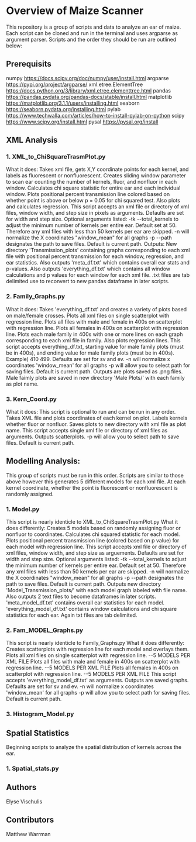 # Overview of Maize Scanner
This repository is a group of scripts and data to analyze an ear of maize. Each script can be cloned and run in the terminal and uses argparse as argument parser.
Scripts and the order they should be run are outlined below:

## Prerequisits
numpy https://docs.scipy.org/doc/numpy/user/install.html
argparse https://pypi.org/project/argparse/
xml.etree.ElementTree https://docs.python.org/3/library/xml.etree.elementtree.html
pandas https://pandas.pydata.org/pandas-docs/stable/install.html
matplotlib https://matplotlib.org/3.1.1/users/installing.html
seaborn https://seaborn.pydata.org/installing.html
pylab https://www.techwalla.com/articles/how-to-install-pylab-on-python
scipy https://www.scipy.org/install.html
pysal https://pysal.org/install

## XML Analysis

### 1. XML_to_ChiSquareTrasmPlot.py 

  What it does:
     Takes xml file, gets X,Y coordinate points for each kernel, and labels as fluorescent or nonfluorescent. 
    Creates sliding window parameter to scan ear counting the number of kernels, fluor, and nonfluor in each window.
    Calculates chi square statistic for entire ear and each individual window.
    Plots positional percent transmission line colored based on whether point is above or below p = 0.05 for chi squared test.
    Also plots and calculates regression.
      This script accepts an xml file or directory of xml files, window width, and step size in pixels as arguments. Defaults are set
    for width and step size. Optional arguments listed:
    -tk --total_kernels to adjust the minimum number of kernels per entire ear. Default set at 50. Therefore any xml files with 
    less than 50 kernels per ear are skipped.
    -n will normalize the X coordinates "window_mean" for all graphs
    -p --path designates the path to save files. Default is current path.
    Outputs: New directory 'Transmission_plots' containing graphs corresponding to each xml file with positional
    percent transmission for each window, regression, and ear statistics. Also outputs 'meta_df.txt' which contains overall 
    ear stats and p-values. Also outputs 'everything_df.txt' which contains all window calculations and p values for each window for
    each xml file. .txt files are tab delimited use to reconvert to new pandas dataframe in later scripts. 
    
### 2. Family_Graphs.py

  What it does: 
      Takes 'everything_df.txt' and creates a variety of plots based on male/female crosses. 
    Plots all xml files on single scatterplot with regression line. 
    Plots all files with male and female in 400s on scatterplot with regression line.
    Plots all females in 400s on scatterplot with regression line.
    Plots each male family in 400s with one or more lines on each graph corresponding to each xml file in family. Also plots
    regression lines.
      This script accepts everything_df.txt, starting value for male family plots (must be in 400s), and ending value for male
    family plots (must be in 400s). Example) 410 499. Defaults are set for sv and ev. 
    -n will normalize x coordinates 'window_mean' for all graphs
    -p will allow you to select path for saving files. Default is current path.
    Outputs are plots saved as .png files. Male faimly plots are saved in new directory 'Male Plots/' with each family as plot 
    name. 
    
  ### 3. Kern_Coord.py
  
  What it does:
      This script is optional to run and can be run in any order. 
    Takes XML file and plots coordinates of each kernel on plot. Labels kernels whether fluor or nonfluor. Saves plots to new 
    directory with xml file as plot name. 
      This script accepts single xml file or directory of xml files as arguments. Outputs scatterplots. 
    -p will allow you to select path to save files. Default is current path.

## Modelling Analysis: 

  This group of scripts must be run in this order. Scripts are similar to those above however this generates 5 different models for
  each xml file. At each kernel coordinate, whether the point is fluorescent or nonfluorescent is randomly assigned. 
  
  ### 1. Model.py
  
   This script is nearly identicle to XML_to_ChiSquareTrasmPlot.py
   What it does differently:
      Creates 5 models based on randomly assigning fluor or nonfluor to coordinates. Calculates chi squared statistic for each model.
    Plots positional percent transmission line (colored based on p value) for each model with regression line. 
      This script accepts xml file or directory of xml files, window width, and step size as arguements. Defaults are set
    for width and step size. Optional arguments listed:
    -tk --total_kernels to adjust the minimum number of kernels per entire ear. Default set at 50. Therefore any xml files with 
    less than 50 kernels per ear are skipped.
    -n will normalize the X coordinates "window_mean" for all graphs
    -p --path designates the path to save files. Default is current path.
    Outputs new directory 'Model_Transmission_plots/' with each model graph labeled with file name. Also outputs 2 text files to
    become dataframes in later scripts. 'meta_model_df.txt' contains overall ear statistics for each model. 'everything_model_df.txt'
    contains window calculations and chi square statistics for each ear. Again txt files are tab delimited. 
  
  ### 2. Fam_MODEL_Graphs.py 
  
   This script is nearly identicle to Family_Graphs.py
   What it does differently: 
    Creates scatterplots with regression line for each model and overlays them. 
     Plots all xml files on single scatterplot with regression line. --5 MODELS PER XML FILE
     Plots all files with male and female in 400s on scatterplot with regression line. --5 MODELS PER XML FILE
     Plots all females in 400s on scatterplot with regression line. --5 MODELS PER XML FILE
     This script accepts 'everything_model_df.txt' as arguments. Outputs are saved graphs. Defaults are set for sv and ev. 
     -n will normalize x coordinates 'window_mean' for all graphs
     -p will allow you to select path for saving files. Default is current path.
    
   ### 3. Histogram_Model.py

## Spatial Statistics
Beginning scripts to analyze the spatial distribution of kernels across the ear. 

  ### 1. Spatial_stats.py

## Authors
Elyse Vischulis

## Contributors
Matthew Warrman
